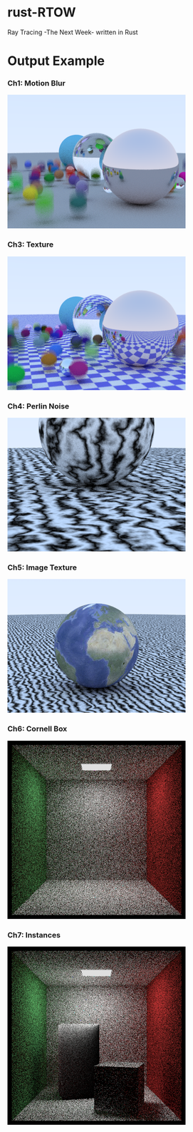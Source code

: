 # rust-RTOW
Ray Tracing -The Next Week- written in Rust

# Output Example
### Ch1: Motion Blur

![Motion Blur](./png/motionblur.png)

### Ch3: Texture

![Checker Texture](./png/texture.png)

### Ch4: Perlin Noise

![Perlin Noise](./png/perlin_turbulence.png)

### Ch5: Image Texture

![](./png/image_texture.png)

### Ch6: Cornell Box

![](./png/cornell.png)

### Ch7: Instances

![](./png/translate.png)
